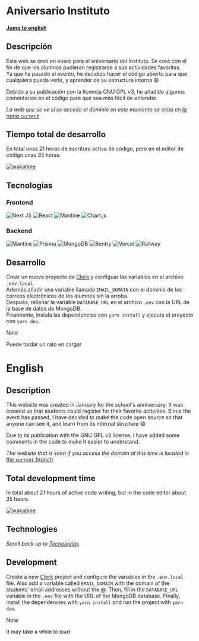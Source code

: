 # Aniversario Instituto

#### [Jump to english](#english)

## Descripción

Esta web se creó en enero para el aniversario del Instituto. Se creó con el fin de que los alumnos pudieran registrarse a sus actividades favoritas.  
Ya que ha pasado el evento, he decidido hacer el código abierto para que cualquiera pueda verlo, y aprender de su estructura interna 😄

Debido a su publicación con la licencia GNU GPL v3, he añadido algunos comentarios en el código para que sea más fácil de entender.

*La web que se ve si se accede al dominio en este momento se sitúa en [la rama `current`](https://github.com/SrIzan10/aniversario-instituto/tree/current)*

## Tiempo total de desarrollo
En total unas 21 horas de escritura activa de código, pero en el editor de código unas 35 horas.

[![wakatime](https://wakatime.com/badge/user/4ad16edf-eadc-48d9-b010-26f275fe0be6/project/018d2354-821e-43f5-afe4-174687ac6de3.svg)](https://wakatime.com/badge/user/4ad16edf-eadc-48d9-b010-26f275fe0be6/project/018d2354-821e-43f5-afe4-174687ac6de3)

## Tecnologías
### Frontend
![Next JS](https://img.shields.io/badge/Next-black?style=for-the-badge&logo=next.js&logoColor=white)
![React](https://img.shields.io/badge/react-%2320232a.svg?style=for-the-badge&logo=react&logoColor=%2361DAFB)
![Mantine](https://img.shields.io/badge/Mantine-ffffff?style=for-the-badge&logo=Mantine&logoColor=339af0)
![Chart.js](https://img.shields.io/badge/chart.js-F5788D.svg?style=for-the-badge&logo=chart.js&logoColor=white)
### Backend
![Mantine](https://img.shields.io/badge/Clerk-7857FF?style=for-the-badge&logo=Clerk)
![Prisma](https://img.shields.io/badge/Prisma-3982CE?style=for-the-badge&logo=Prisma&logoColor=white)
![MongoDB](https://img.shields.io/badge/MongoDB-%234ea94b.svg?style=for-the-badge&logo=mongodb&logoColor=white)
![Sentry](https://img.shields.io/badge/sentry-452650?style=for-the-badge&logo=sentry&logoColor=white)
![Vercel](https://img.shields.io/badge/vercel-%23000000.svg?style=for-the-badge&logo=vercel&logoColor=white)
![Railway](https://img.shields.io/badge/railway-13111c.svg?style=for-the-badge&logo=railway&logoColor=white)

## Desarrollo

Crear un nuevo proyecto de [Clerk](https://clerk.com) y configuar las variables en el archivo `.env.local`.  
Además añadir una variable llamada `EMAIL_DOMAIN` con el dominio de los correos electrónicos de los alumnos sin la arroba.  
Después, rellenar la variable `DATABASE_URL` en el archivo `.env` con la URL de la base de datos de MongoDB.  
Finalmente, instala las dependencias con `yarn install` y ejecuta el proyecto con `yarn dev`.  
> [!NOTE]  
> Puede tardar un rato en cargar

# English

## Description
This website was created in January for the school's anniversary. It was created so that students could register for their favorite activities.
Since the event has passed, I have decided to make the code open source so that anyone can see it, and learn from its internal structure 😄

Due to its publication with the GNU GPL v3 license, I have added some comments in the code to make it easier to understand.

*The website that is seen if you access the domain at this time is located in [the `current` branch](https://github.com/SrIzan10/aniversario-instituto/tree/current)*

## Total development time
In total about 21 hours of active code writing, but in the code editor about 35 hours.

[![wakatime](https://wakatime.com/badge/user/4ad16edf-eadc-48d9-b010-26f275fe0be6/project/018d2354-821e-43f5-afe4-174687ac6de3.svg)](https://wakatime.com/badge/user/4ad16edf-eadc-48d9-b010-26f275fe0be6/project/018d2354-821e-43f5-afe4-174687ac6de3)

## Technologies
*Scroll back up to [Tecnologías](#tecnologías)*

## Development

Create a new [Clerk](https://clerk.com) project and configure the variables in the `.env.local` file.
Also add a variable called `EMAIL_DOMAIN` with the domain of the students' email addresses without the @.
Then, fill in the `DATABASE_URL` variable in the `.env` file with the URL of the MongoDB database.
Finally, install the dependencies with `yarn install` and run the project with `yarn dev`.
> [!NOTE]
> It may take a while to load